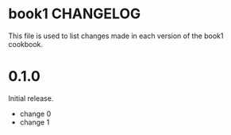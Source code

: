 # book1 CHANGELOG

This file is used to list changes made in each version of the book1 cookbook.

# 0.1.0

Initial release.

- change 0
- change 1

